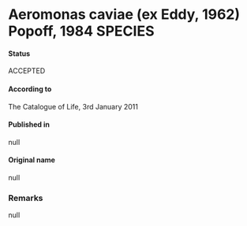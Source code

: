 Aeromonas caviae (ex Eddy, 1962) Popoff, 1984 SPECIES
=======

#### Status
ACCEPTED

#### According to
The Catalogue of Life, 3rd January 2011

#### Published in
null

#### Original name
null

### Remarks
null